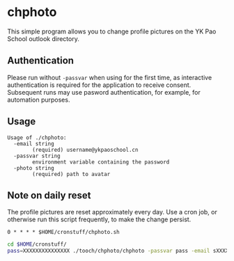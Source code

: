# chphoto

This simple program allows you to change profile pictures on the YK Pao School outlook directory.

## Authentication

Please run without `-passvar` when using for the first time, as interactive authentication is required for the application to receive consent. Subsequent runs may use pasword authentication, for example, for automation purposes.

## Usage

```
Usage of ./chphoto:
  -email string
    	(required) username@ykpaoschool.cn
  -passvar string
    	environment variable containing the password
  -photo string
    	(required) path to avatar
```

## Note on daily reset

The profile pictures are reset approximately every day. Use a cron job, or otherwise run this script frequently, to make the change persist.

```crontab
0 * * * * $HOME/cronstuff/chphoto.sh
```

```sh
cd $HOME/cronstuff/
pass=XXXXXXXXXXXXXXX ./tooch/chphoto/chphoto -passvar pass -email sXXXXX@ykpaoschool.cn -photo ./tooch/chphoto/sjdb-avatar.png
```
